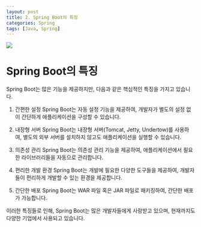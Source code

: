 ```yaml
---
layout: post
title: 2. Spring Boot의 특징
categories: Spring
tags: [Java, Spring]
---
```


<img src="https://4.bp.blogspot.com/-ou-a_Aa1t7A/W6IhNc3Q0gI/AAAAAAAAD6Y/pwh44arKiuM_NBqB1H7Pz4-7QhUxAgZkACLcBGAs/s1600/spring-boot-logo.png" />

# Spring Boot의 특징

Spring Boot는 많은 기능을 제공하지만, 다음과 같은 핵심적인 특징을 가지고 있습니다.

1. 간편한 설정
   Spring Boot는 자동 설정 기능을 제공하여, 개발자가 별도의 설정 없이 간단하게 애플리케이션을 구성할 수 있습니다.

2. 내장형 서버
   Spring Boot는 내장형 서버(Tomcat, Jetty, Undertow)를 사용하여, 별도의 외부 서버를 설치하지 않고도 애플리케이션을 실행할 수 있습니다.

3. 의존성 관리
   Spring Boot는 의존성 관리 기능을 제공하여, 애플리케이션에서 필요한 라이브러리들을 자동으로 관리합니다.

4. 편리한 개발 환경
   Spring Boot는 개발에 필요한 다양한 도구들을 제공하여, 개발자들이 편리하게 개발할 수 있는 환경을 제공합니다.

5. 간단한 배포
   Spring Boot는 WAR 파일 혹은 JAR 파일로 패키징하여, 간단한 배포가 가능합니다.

이러한 특징들로 인해, Spring Boot는 많은 개발자들에게 사랑받고 있으며, 현재까지도 다양한 기업에서 사용되고 있습니다.
